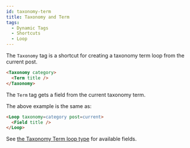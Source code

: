 ```yaml
---
id: taxonomy-term
title: Taxonomy and Term
tags:
  - Dynamic Tags
  - Shortcuts
  - Loop
---
```

The `Taxonomy` tag is a shortcut for creating a taxonomy term loop from the current post.

```html
<Taxonomy category>
  <Term title />
</Taxonomy>
```

The `Term` tag gets a field from the current taxonomy term.

The above example is the same as:

```html
<Loop taxonomy=category post=current>
  <Field title />
</Loop>
```

See [the Taxonomy Term loop type](/dynamic-tags/loop/taxonomy-term#fields) for available fields.